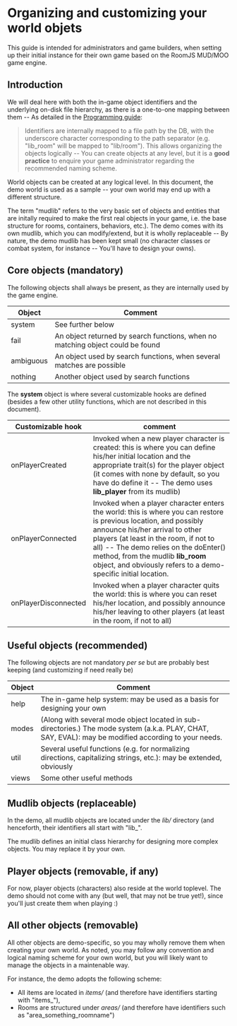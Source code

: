 # Organizing and customizing your world objets

This guide is intended for administrators and game builders, when setting up their initial instance for their own game based on the RoomJS MUD/MOO game engine.

## Introduction
We will deal here with both the in-game object identifiers and the underlying on-disk file hierarchy, as there is a one-to-one mapping between them -- As detailed in the  [Programming guide](PROGRAMMING.md):

> Identifiers are internally mapped to a file path by the DB, with the underscore character
> corresponding to the path separator (e.g. "lib_room" will be mapped to "lib/room"). This allows
> organizing the objects logically -- You can create objects at any level, but it is a **good practice**
>to enquire your game administrator regarding the recommended naming scheme.

World objects can be created at any logical level. In this document, the demo world is used as a sample -- your own world may end up with a different structure.

The term "mudlib" refers to the very basic set of objects and entities that are initally required to make the first real objects in your game, i.e. the base structure for rooms, containers, behaviors, etc.). The demo comes with its own mudlib, which you can modify/extend, but it is wholly replaceable -- By nature, the demo mudlib has been kept small (no character classes or combat system, for instance -- You'll have to design your owns).

## Core objects (mandatory)
The following objects shall always be present, as they are internally used by the game engine.

| Object     | Comment |
| ---------- | ------- |
| system     | See further below |
| fail       | An object returned by search functions, when no matching object could be found |
| ambiguous  | An object used by search functions, when several matches are possible |
| nothing    | Another object used by search functions |

The **system** object is where several customizable hooks are defined (besides a few other utility functions, which are not described in this document).

| Customizable hook    | comment |
| -------------------- | ------- |
| onPlayerCreated | Invoked when a new player character is created: this is where you can define his/her initial location and the appropriate trait(s) for the player object (it comes with none by default, so you have do define it -- The demo uses **lib_player** from its mudlib) |
| onPlayerConnected | Invoked when a player character enters the world: this is where you can restore is previous location, and possibly announce his/her arrival to other players (at least in the room, if not to all) -- The demo relies on the doEnter() method, from the mudlib **lib_room** object, and obviously refers to a demo-specific initial location. |
| onPlayerDisconnected | Invoked when a player character quits the world: this is where you can reset his/her location, and possibly announce his/her leaving to other players (at least in the room, if not to all) |

## Useful objects (recommended)
The following objects are not mandatory *per se* but are probably best keeping (and customizing if need really be)

| Object     | Comment |
| ---------- | ------- |
| help       | The in-game help system: may be used as a basis for designing your own |
| modes      | (Along with several mode object located in sub-directories.) The mode system (a.k.a. PLAY, CHAT, SAY, EVAL): may be modified according to your needs. |
| util  | Several useful functions (e.g. for normalizing directions, capitalizing strings, etc.): may be extended, obviously |
| views  | Some other useful methods |

## Mudlib objects (replaceable)

In the demo, all mudlib objects are located under the *lib/* directory (and henceforth, their identifiers all start with "lib_".

The mudlib defines an initial class hierarchy for designing more complex objects. You may replace it by your own.

## Player objects (removable, if any)

For now, player objects (characters) also reside at the world toplevel.
The demo should not come with any (but well, that may not be true yet!), since you'll just create them when playing :)

## All other objects (removable)

All other objects are demo-specific, so you may wholly remove them when creating your own world. As noted, you may follow any convention and logical naming scheme for your own world, but you will likely want to manage the objects in a maintenable way. 

For instance, the demo adopts the following scheme:
- All items are located in *items/* (and therefore have identifiers starting with "items_"),
- Rooms are structured under *areas/* (and therefore have identifiers such as "area_something_roomname")

 




